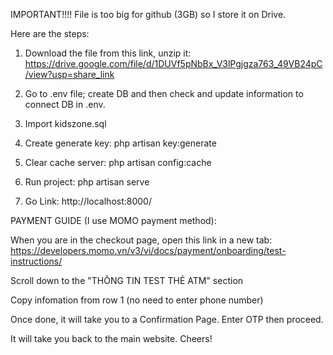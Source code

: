 IMPORTANT!!!!
File is too big for github (3GB) so I store it on Drive.

Here are the steps:
1. Download the file from this link, unzip it:
   https://drive.google.com/file/d/1DUVf5pNbBx_V3lPgjgza763_49VB24pC/view?usp=share_link

2. Go to .env file; create DB and then check and update information to connect DB in .env. 

3. Import kidszone.sql 
   
4. Create generate key:
   php artisan key:generate
   
5. Clear cache server:
   php artisan config:cache

6. Run project:
   php artisan serve

7. Go Link: http://localhost:8000/

PAYMENT GUIDE (I use MOMO payment method):

When you are in the checkout page, open this link in a new tab: https://developers.momo.vn/v3/vi/docs/payment/onboarding/test-instructions/

Scroll down to the "THÔNG TIN TEST THẺ ATM" section 

Copy infomation from row 1 (no need to enter phone number)

Once done, it will take you to a Confirmation Page. Enter OTP then proceed.

It will take you back to the main website.
Cheers!
